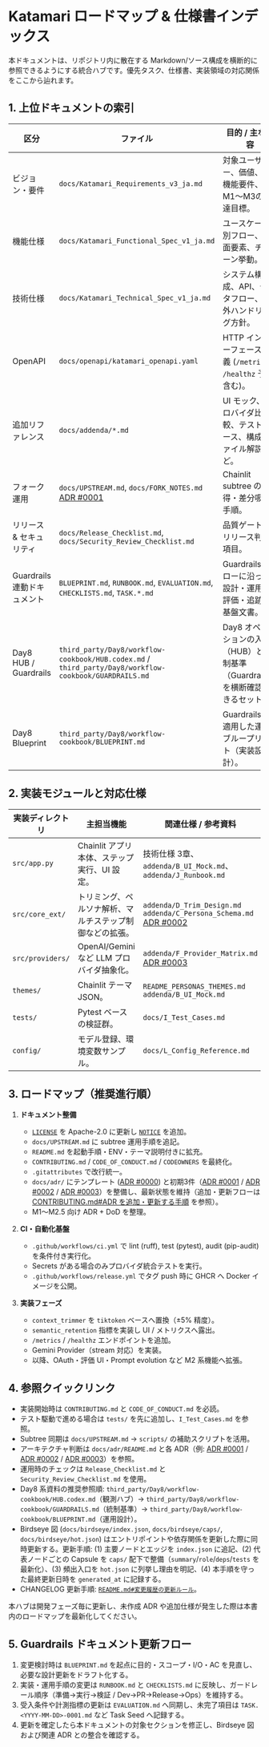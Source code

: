 # Katamari ロードマップ & 仕様書インデックス

本ドキュメントは、リポジトリ内に散在する Markdown/ソース構成を横断的に参照できるようにする統合ハブです。優先タスク、仕様書、実装領域の対応関係をここから辿れます。

## 1. 上位ドキュメントの索引

| 区分 | ファイル | 目的 / 主な内容 |
| --- | --- | --- |
| ビジョン・要件 | `docs/Katamari_Requirements_v3_ja.md` | 対象ユーザー、価値、非機能要件、M1〜M3の到達目標。 |
| 機能仕様 | `docs/Katamari_Functional_Spec_v1_ja.md` | ユースケース別フロー、画面要素、チェーン挙動。 |
| 技術仕様 | `docs/Katamari_Technical_Spec_v1_ja.md` | システム構成、API、データフロー、例外ハンドリング方針。 |
| OpenAPI | `docs/openapi/katamari_openapi.yaml` | HTTP インターフェース定義 (`/metrics`, `/healthz` 予定含む)。 |
| 追加リファレンス | `docs/addenda/*.md` | UI モック、プロバイダ比較、テストケース、構成ファイル解説など。 |
| フォーク運用 | `docs/UPSTREAM.md`, `docs/FORK_NOTES.md`<br>[ADR #0001](adr/0001-use-chainlit-subtree.md) | Chainlit subtree の取得・差分吸収手順。 |
| リリース & セキュリティ | `docs/Release_Checklist.md`, `docs/Security_Review_Checklist.md` | 品質ゲートとリリース判定項目。 |
| Guardrails 連動ドキュメント | `BLUEPRINT.md`, `RUNBOOK.md`, `EVALUATION.md`, `CHECKLISTS.md`, `TASK.*.md` | Guardrails フローに沿った設計・運用・評価・追跡の基盤文書。 |
| Day8 HUB / Guardrails | `third_party/Day8/workflow-cookbook/HUB.codex.md` / `third_party/Day8/workflow-cookbook/GUARDRAILS.md` | Day8 オペレーションの入口（HUB）と統制基準（Guardrails）を横断確認できるセット。 |
| Day8 Blueprint | `third_party/Day8/workflow-cookbook/BLUEPRINT.md` | Guardrails を適用した運用ブループリント（実装設計）。 |

## 2. 実装モジュールと対応仕様

| 実装ディレクトリ | 主担当機能 | 関連仕様 / 参考資料 |
| --- | --- | --- |
| `src/app.py` | Chainlit アプリ本体、ステップ実行、UI 設定。 | 技術仕様 3章、`addenda/B_UI_Mock.md`、`addenda/J_Runbook.md` |
| `src/core_ext/` | トリミング、ペルソナ解析、マルチステップ制御などの拡張。 | `addenda/D_Trim_Design.md`<br>`addenda/C_Persona_Schema.md`<br>[ADR #0002](adr/0002-tokenization-with-tiktoken.md) |
| `src/providers/` | OpenAI/Gemini など LLM プロバイダ抽象化。 | `addenda/F_Provider_Matrix.md`<br>[ADR #0003](adr/0003-provider-interface.md) |
| `themes/` | Chainlit テーマ JSON。 | `README_PERSONAS_THEMES.md`<br>`addenda/B_UI_Mock.md` |
| `tests/` | Pytest ベースの検証群。 | `docs/I_Test_Cases.md` |
| `config/` | モデル登録、環境変数サンプル。 | `docs/L_Config_Reference.md` |

## 3. ロードマップ（推奨進行順）

1. **ドキュメント整備**  
   - [`LICENSE`](../LICENSE) を Apache-2.0 に更新し [`NOTICE`](../NOTICE) を追加。
   - `docs/UPSTREAM.md` に subtree 運用手順を追記。  
   - `README.md` を起動手順・ENV・テーマ説明付きに拡充。  
   - `CONTRIBUTING.md` / `CODE_OF_CONDUCT.md` / `CODEOWNERS` を最終化。  
   - `.gitattributes` で改行統一。  
   - `docs/adr/` にテンプレート ([ADR #0000](adr/0000-template.md)) と初期3件（[ADR #0001](adr/0001-use-chainlit-subtree.md) / [ADR #0002](adr/0002-tokenization-with-tiktoken.md) / [ADR #0003](adr/0003-provider-interface.md)）を整備し、最新状態を維持（追加・更新フローは [CONTRIBUTING.md#ADR を追加・更新する手順](../CONTRIBUTING.md#adr-を追加・更新する手順) を参照）。
   - M1〜M2.5 向け ADR + DoD を整理。

2. **CI・自動化基盤**  
   - `.github/workflows/ci.yml` で lint (ruff), test (pytest), audit (pip-audit) を条件付き実行化。  
   - Secrets がある場合のみプロバイダ統合テストを実行。  
   - `.github/workflows/release.yml` でタグ push 時に GHCR へ Docker イメージを公開。

3. **実装フェーズ**  
   - `context_trimmer` を `tiktoken` ベースへ置換（±5% 精度）。  
   - `semantic_retention` 指標を実装し UI / メトリクスへ露出。  
   - `/metrics` / `/healthz` エンドポイントを追加。  
   - Gemini Provider（stream 対応）を実装。  
   - 以降、OAuth・評価 UI・Prompt evolution など M2 系機能へ拡張。

## 4. 参照クイックリンク

- 実装開始時は `CONTRIBUTING.md` と `CODE_OF_CONDUCT.md` を必読。
- テスト駆動で進める場合は `tests/` を先に追加し、`I_Test_Cases.md` を参照。
- Subtree 同期は `docs/UPSTREAM.md` → `scripts/` の補助スクリプトを活用。
- アーキテクチャ判断は `docs/adr/README.md` と各 ADR（例: [ADR #0001](adr/0001-use-chainlit-subtree.md) / [ADR #0002](adr/0002-tokenization-with-tiktoken.md) / [ADR #0003](adr/0003-provider-interface.md)）を参照。
- 運用時のチェックは `Release_Checklist.md` と `Security_Review_Checklist.md` を使用。
- Day8 系資料の推奨参照順: `third_party/Day8/workflow-cookbook/HUB.codex.md`（観測ハブ）→ `third_party/Day8/workflow-cookbook/GUARDRAILS.md`（統制基準）→ `third_party/Day8/workflow-cookbook/BLUEPRINT.md`（運用設計）。
- Birdseye 図 (`docs/birdseye/index.json`, `docs/birdseye/caps/`, `docs/birdseye/hot.json`) はエントリポイントや依存関係を更新した際に同時更新する。更新手順: (1) 主要ノードとエッジを `index.json` に追記、(2) 代表ノードごとの Capsule を `caps/` 配下で整備（`summary`/`role`/`deps`/`tests` を最新化）、(3) 頻出入口を `hot.json` に列挙し理由を明記、(4) 本手順を守った最終更新日時を `generated_at` に記録する。
- CHANGELOG 更新手順: [`README.md#変更履歴の更新ルール`](../README.md#%E5%A4%89%E6%9B%B4%E5%B1%A5%E6%AD%B4%E3%81%AE%E6%9B%B4%E6%96%B0%E3%83%AB%E3%83%BC%E3%83%AB)。

本ハブは開発フェーズ毎に更新し、未作成 ADR や追加仕様が発生した際は本書内のロードマップを最新化してください。

## 5. Guardrails ドキュメント更新フロー

1. 変更検討時は `BLUEPRINT.md` を起点に目的・スコープ・I/O・AC を見直し、必要な設計更新をドラフト化する。
2. 実装・運用手順の変更は `RUNBOOK.md` と `CHECKLISTS.md` に反映し、ガードレール順序（準備→実行→検証 / Dev→PR→Release→Ops）を維持する。
3. 受入条件や計測指標の更新は `EVALUATION.md` へ同期し、未完了項目は `TASK.<YYYY-MM-DD>-0001.md` など Task Seed へ記録する。
4. 更新を確定したら本ドキュメントの対象セクションを修正し、Birdseye 図および関連 ADR との整合を確認する。
